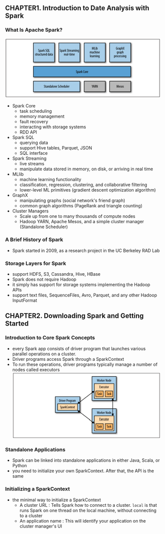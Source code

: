 ## CHAPTER1. Introduction to Date Analysis with Spark
### What Is Apache Spark?
![spark-stack](img/spark-stack.png)
- Spark Core
    - task scheduling
    - memory management
    - fault recovery
    - interacting with storage systems
    - RDD API
- Spark SQL
    - querying data
    - support Hive tables, Parquet, JSON
    - SQL interface
- Spark Streaming
    - live streams
    - manipulate data stored in memory, on disk, or arriving in real time
- MLlib
    - machine learning functionality
    - classification, regression, clustering, and collaborative filtering
    - lower-level ML primitives (gradient descent optimization algorithm)
- GraphX
    - manipulating graphs (social network's friend graph)
    - common graph algorithms (PageRank and triangle counting)
- Cluster Managers
    - Scale up from one to many thousands of compute nodes
    - Hadoop YARN, Apache Mesos, and a simple cluster manager (Standalone Scheduler)
    
### A Brief History of Spark
- Spark started in 2009, as a research project in the UC Berkeley RAD Lab

### Storage Layers for Spark
- support HDFS, S3, Cassandra, Hive, HBase
- Spark does not require Hadoop
- it simply has support for storage systems implementing the Hadoop APIs
- support text files, SequenceFiles, Avro, Parquet, and any other Hadoop InputFormat


## CHAPTER2. Downloading Spark and Getting Started
### Introduction to Core Spark Concepts
- every Spark app consists of driver program that launches various parallel operations on a cluster.
- Driver programs access Spark through a SparkContext
- To run these operations, driver programs typically manage a number of nodes called executors
![components_in_spark](img/components_in_spark.png)

### Standalone Applications
- Spark can be linked into standalone applications in either Java, Scala, or Python
- you need to initialize your own SparkContext. After that, the API is the same

### Initializing a SparkContext
- the minimal way to initialize a SparkContext
    - A cluster URL : Tells Spark how to connect to a cluster. `local` is that runs Spark on one thread on the local machine, without connecting to a cluster
    - An application name : This will identify your application on the cluster manager's UI
    